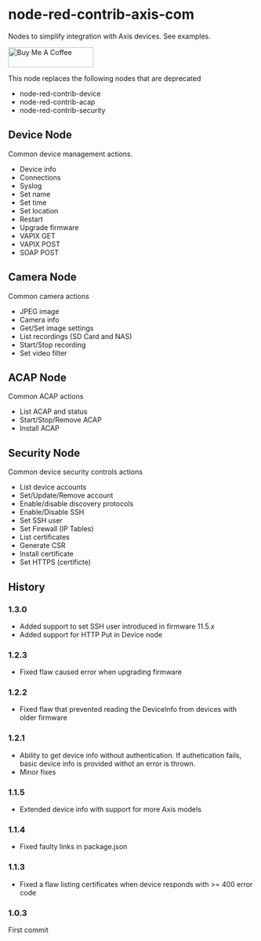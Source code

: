 # node-red-contrib-axis-com

Nodes to simplify integration with Axis devices. See examples.

<a href="https://www.buymeacoffee.com/fredjuhlinl" target="_blank"><img src="https://cdn.buymeacoffee.com/buttons/default-orange.png" alt="Buy Me A Coffee" height="41" width="174"></a>

This node replaces the following nodes that are deprecated
* node-red-contrib-device
* node-red-contrib-acap
* node-red-contrib-security


## Device Node
Common device management actions.
* Device info
* Connections
* Syslog
* Set name
* Set time
* Set location
* Restart
* Upgrade firmware
* VAPIX GET
* VAPIX POST
* SOAP POST

## Camera Node
Common camera actions
* JPEG image
* Camera info
* Get/Set image settings
* List recordings (SD Card and NAS)
* Start/Stop recording
* Set video filter

## ACAP Node
Common ACAP actions
* List ACAP and status
* Start/Stop/Remove ACAP
* Install ACAP

## Security Node
Common device security controls actions
* List device accounts
* Set/Update/Remove account
* Enable/disable discovery protocols
* Enable/Disable SSH
* Set SSH user
* Set Firewall (IP Tables)
* List certificates
* Generate CSR
* Install certificate
* Set HTTPS (certificte)

## History

### 1.3.0
- Added support to set SSH user introduced in firmware 11.5.x
- Added support for HTTP Put in Device node

### 1.2.3
- Fixed flaw caused error when upgrading firmware

### 1.2.2
- Fixed flaw that prevented reading the DeviceInfo from devices with older firmware

### 1.2.1
- Ability to get device info without authentication.  If authetication fails, basic device info is provided withot an error is thrown.
- Minor fixes

### 1.1.5
- Extended device info with support for more Axis models

### 1.1.4
- Fixed faulty links in package.json

### 1.1.3 
- Fixed a flaw listing certificates when device responds with >= 400 error code

### 1.0.3 
First commit

